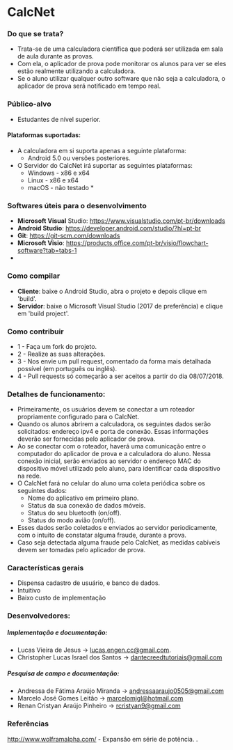 # CalcNet

### Do que se trata?
* Trata-se de uma calculadora científica que poderá ser utilizada em sala de aula durante as provas.
* Com ela, o aplicador de prova pode monitorar os alunos para ver se eles estão realmente utilizando a calculadora.
* Se o aluno utilizar qualquer outro software que não seja a calculadora, o aplicador de prova será notificado em tempo real.

### Público-alvo
* Estudantes de nível superior.

#### Plataformas suportadas:
* A calculadora em si suporta apenas a seguinte plataforma:
  * Android 5.0 ou versões posteriores.
* O Servidor do CalcNet irá suportar as seguintes plataformas:
  * Windows - x86 e x64
  * Linux - x86 e x64
  * macOS - não testado *

### Softwares úteis para o desenvolvimento
* **Microsoft Visual** Studio: https://www.visualstudio.com/pt-br/downloads
* **Android Studio**: https://developer.android.com/studio/?hl=pt-br
* **Git**: https://git-scm.com/downloads
* **Microsoft Visio**: https://products.office.com/pt-br/visio/flowchart-software?tab=tabs-1
* 
### Como compilar
* **Cliente**: baixe o Android Studio, abra o projeto e depois clique em 'build'.
* **Servidor**: baixe o Microsoft Visual Studio (2017 de preferência) e clique em 'build project'.

### Como contribuir
* 1 - Faça um fork do projeto.
* 2 - Realize as suas alterações.
* 3 - Nos envie um pull request, comentado da forma mais detalhada possível (em português ou inglês).
* 4 - Pull requests só começarão a ser aceitos a partir do dia 08/07/2018.

### Detalhes de funcionamento:
* Primeiramente, os usuários devem se conectar a um roteador propriamente configurado para o CalcNet.
* Quando os alunos abrirem a calculadora, os seguintes dados serão solicitados: endereço ipv4 e porta de conexão. Essas informações deverão ser fornecidas pelo aplicador de prova.
* Ao se conectar com o roteador, haverá uma comunicação entre o computador do aplicador de prova e a calculadora do aluno. Nessa conexão inicial, serão enviados ao servidor o endereço MAC do dispositivo móvel utilizado pelo aluno, para identificar cada dispositivo na rede.
* O CalcNet fará no celular do aluno uma coleta periódica sobre os seguintes dados:
  * Nome do aplicativo em primeiro plano.
  * Status da sua conexão de dados móveis.
  * Status do seu bluetooth (on/off).
  * Status do modo avião (on/off).
* Esses dados serão coletados e enviados ao servidor periodicamente, com o intuito de constatar alguma fraude, durante a prova.
* Caso seja detectada alguma fraude pelo CalcNet, as medidas cabíveis devem ser tomadas pelo aplicador de prova.


### Características gerais
* Dispensa cadastro de usuário, e banco de dados.
* Intuitivo
* Baixo custo de implementação

### Desenvolvedores:

##### Implementação e documentação:
* Lucas Vieira de Jesus -> <lucas.engen.cc@gmail.com>.
* Christopher Lucas Israel dos Santos -> <dantecreedtutoriais@gmail.com>
##### Pesquisa de campo e documentação:
* Andressa de Fátima Araújo Miranda -> <andressaaraujo0505@gmail.com>
* Marcelo José Gomes Leitão -> <marcelomjgl@hotmail.com>
* Renan Cristyan Araújo Pinheiro -> <rcristyan9@gmail.com>

### Referências
<http://www.wolframalpha.com/> - Expansão em série de potência.
.